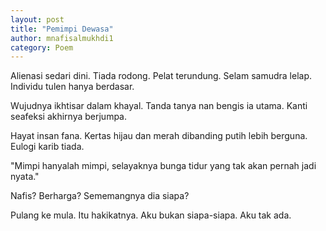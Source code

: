 ```yaml
---
layout: post
title: "Pemimpi Dewasa"
author: mnafisalmukhdi1
category: Poem
---
```

Alienasi sedari dini. Tiada rodong. Pelat terundung. Selam samudra lelap. Individu tulen hanya berdasar.

Wujudnya ikhtisar dalam khayal. Tanda tanya nan bengis ia utama. Kanti seafeksi akhirnya berjumpa.

Hayat insan fana. Kertas hijau dan merah dibanding putih lebih berguna. Eulogi karib tiada.

"Mimpi hanyalah mimpi, selayaknya bunga tidur yang tak akan pernah jadi nyata."

Nafis? Berharga? Sememangnya dia siapa?

Pulang ke mula. Itu hakikatnya. Aku bukan siapa-siapa. Aku tak ada.
